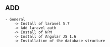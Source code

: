 ## ADD 
    - General 
        -> Install of laravel 5.7
        -> Add laravel auth 
        -> Install of NPM
        -> Install of Angular JS 1.6
        -> Installation of the database structure